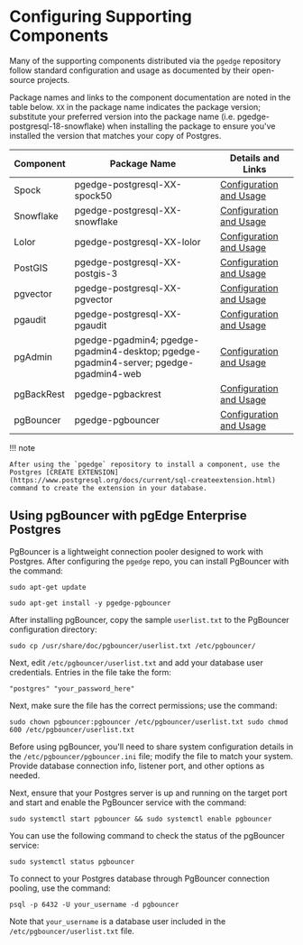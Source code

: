 # Configuring Supporting Components

Many of the supporting components distributed via the `pgedge` repository follow standard configuration and usage as documented by their open-source projects.  

Package names and links to the component documentation are noted in the table below. `XX` in the package name indicates the package version; substitute your preferred version into the package name (i.e. pgedge-postgresql-18-snowflake) when installing the package to ensure you've installed the version that matches your copy of Postgres.

| Component | Package Name | Details and Links |
|-----------|--------------|-------------------|
| Spock     | pgedge-postgresql-XX-spock50 | [Configuration and Usage](https://github.com/pgEdge/spock/blob/main/README.md) |
| Snowflake | pgedge-postgresql-XX-snowflake | [Configuration and Usage](https://github.com/pgEdge/snowflake/blob/main/README.md) |
| Lolor     | pgedge-postgresql-XX-lolor | [Configuration and Usage](https://github.com/pgEdge/lolor/blob/main/README.md) |
| PostGIS | pgedge-postgresql-XX-postgis-3 | [Configuration and Usage](https://postgis.net/documentation/) |
| pgvector | pgedge-postgresql-XX-pgvector | [Configuration and Usage](https://github.com/pgvector/pgvector) |
| pgaudit | pgedge-postgresql-XX-pgaudit | [Configuration and Usage](https://github.com/pgaudit/pgaudit/blob/main/README.md) |
| pgAdmin | pgedge-pgadmin4; pgedge-pgadmin4-desktop; pgedge-pgadmin4-server; pgedge-pgadmin4-web | [Configuration and Usage](https://www.pgadmin.org/docs/) |
| pgBackRest | pgedge-pgbackrest | [Configuration and Usage](https://pgbackrest.org/user-guide-index.html) |
| pgBouncer | pgedge-pgbouncer | [Configuration and Usage](#using-pgbouncer-with-pgedge-enterprise-postgres) |

!!! note

    After using the `pgedge` repository to install a component, use the Postgres [CREATE EXTENSION](https://www.postgresql.org/docs/current/sql-createextension.html) command to create the extension in your database.

## Using pgBouncer with pgEdge Enterprise Postgres

PgBouncer is a lightweight connection pooler designed to work with Postgres. After configuring the `pgedge` repo, you can install PgBouncer with the command:

`sudo apt-get update`

`sudo apt-get install -y pgedge-pgbouncer` 

After installing pgBouncer, copy the sample `userlist.txt` to the PgBouncer configuration directory:

`sudo cp /usr/share/doc/pgbouncer/userlist.txt /etc/pgbouncer/` 

Next, edit `/etc/pgbouncer/userlist.txt` and add your database user credentials. Entries in the file take the form:

`"postgres" "your_password_here"` 

Next, make sure the file has the correct permissions; use the command:

`sudo chown pgbouncer:pgbouncer /etc/pgbouncer/userlist.txt sudo chmod 600 /etc/pgbouncer/userlist.txt` 

Before using pgBouncer, you'll need to share system configuration details in the `/etc/pgbouncer/pgbouncer.ini` file; modify the file to match your system. Provide database connection info, listener port, and other options as needed.

Next, ensure that your Postgres server is up and running on the target port and start and enable the PgBouncer service with the command:

`sudo systemctl start pgbouncer && sudo systemctl enable pgbouncer` 

You can use the following command to check the status of the pgBouncer service:

`sudo systemctl status pgbouncer` 

To connect to your Postgres database through PgBouncer connection pooling, use the command:

`psql -p 6432 -U your_username -d pgbouncer` 

Note that `your_username` is a database user included in the `/etc/pgbouncer/userlist.txt` file.